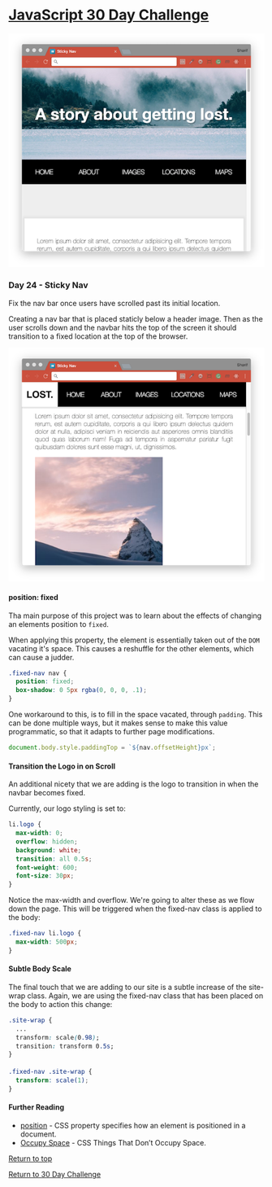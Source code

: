# [JavaScript 30 Day Challenge](https://javascript30.com/)
![JavaScript30](./day24StickyNav1.png)

### Day 24 - Sticky Nav
Fix the nav bar once users have scrolled past its initial location.

Creating a nav bar that is placed staticly below a header image. Then as the user scrolls down and the navbar hits the top of the screen it should transition to a fixed location at the top of the browser.

![JavaScript30](./day24StickyNav2.png)

#### position: fixed
Tha main purpose of this project was to learn about the effects of changing an elements position to `fixed`.

When applying this property, the element is essentially taken out of the `DOM` vacating it's space. This causes a reshuffle for the other elements, which can cause a judder.
```css
.fixed-nav nav {
  position: fixed;
  box-shadow: 0 5px rgba(0, 0, 0, .1);
}
```
One workaround to this, is to fill in the space vacated, through `padding`. This can be done multiple ways, but it makes sense to make this value programmatic, so that it adapts to further page modifications.
```js
document.body.style.paddingTop = `${nav.offsetHeight}px`;
```

#### Transition the Logo in on Scroll
An additional nicety that we are adding is the logo to transition in when the navbar becomes fixed.

Currently, our logo styling is set to:
```css
li.logo {  
  max-width: 0;
  overflow: hidden;
  background: white;
  transition: all 0.5s;
  font-weight: 600;
  font-size: 30px;
}
```
Notice the max-width and overflow. We're going to alter these as we flow down the page. This will be triggered when the fixed-nav class is applied to the body:
```css
.fixed-nav li.logo {
  max-width: 500px;
}
```

#### Subtle Body Scale
The final touch that we are adding to our site is a subtle increase of the site-wrap class. Again, we are using the fixed-nav class that has been placed on the body to action this change:
```css
.site-wrap {
  ...
  transform: scale(0.98);
  transition: transform 0.5s;
}

.fixed-nav .site-wrap {
  transform: scale(1);
}
```

#### Further Reading
- [position](https://developer.mozilla.org/en-US/docs/Web/CSS/position) - CSS property specifies how an element is positioned in a document.
- [Occupy Space](https://www.impressivewebs.com/css-things-that-dont-occupy-space/) - CSS Things That Don’t Occupy Space.

[Return to top](#javascript-30-day-challenge)

[Return to 30 Day Challenge](../../README.md)
